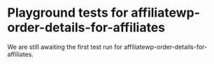 # Playground tests for affiliatewp-order-details-for-affiliates
We are still awaiting the first test run for affiliatewp-order-details-for-affiliates.
